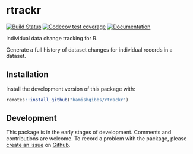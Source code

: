 # rtrackr
<!-- badges: start -->
 [![Build Status](https://travis-ci.com/hamishgibbs/rtrackr.svg?branch=master)](https://travis-ci.com/hamishgibbs/rtrackr)
 [![Codecov test coverage](https://codecov.io/gh/hamishgibbs/rtrackr/branch/master/graph/badge.svg)](https://codecov.io/gh/hamishgibbs/rtrackr?branch=master)
 [![Documentation](https://img.shields.io/badge/Package-documentation-lightgrey.svg?style=flat)](https://hamishgibbs.github.io/rtrackr/)
<!-- badges: end -->

Individual data change tracking for R.

Generate a full history of dataset changes for individual records in a dataset.

## Installation

Install the development version of this package with:

``` r
remotes::install_github("hamishgibbs/rtrackr")
```

## Development

This package is in the early stages of development. Comments and contributions are welcome. To record a problem with the package, please [create an issue](https://github.com/hamishgibbs/rtrackr/issues/new) on [Github](https://github.com/hamishgibbs/rtrackr). 
